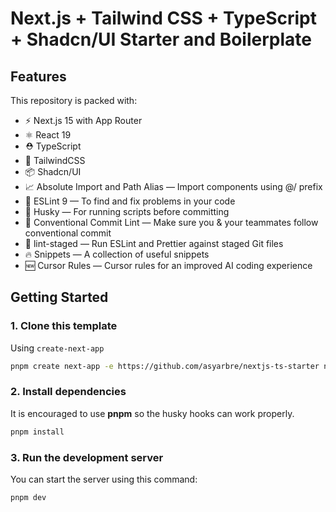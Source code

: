 # Next.js + Tailwind CSS + TypeScript + Shadcn/UI Starter and Boilerplate

## Features

This repository is packed with:

- ⚡️ Next.js 15 with App Router
- ⚛️ React 19
- ⛑ TypeScript
- 💨 TailwindCSS
- 📦 Shadcn/UI
- 📈 Absolute Import and Path Alias — Import components using @/ prefix
- 📏 ESLint 9 — To find and fix problems in your code
- 🐶 Husky — For running scripts before committing
- 🤖 Conventional Commit Lint — Make sure you & your teammates follow conventional commit
- 🚫 lint-staged — Run ESLint and Prettier against staged Git files
- 🔥 Snippets — A collection of useful snippets
- 🆕 Cursor Rules — Cursor rules for an improved AI coding experience

## Getting Started

### 1. Clone this template

Using `create-next-app`

```bash
pnpm create next-app -e https://github.com/asyarbre/nextjs-ts-starter nextjs-starter
```

### 2. Install dependencies

It is encouraged to use **pnpm** so the husky hooks can work properly.

```bash
pnpm install
```

### 3. Run the development server

You can start the server using this command:

```bash
pnpm dev
```
